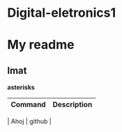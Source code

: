 # Digital-eletronics1
# My readme
## lmat
**asterisks**


| Command | Description |
| --- | --- |

| Ahoj | github |

